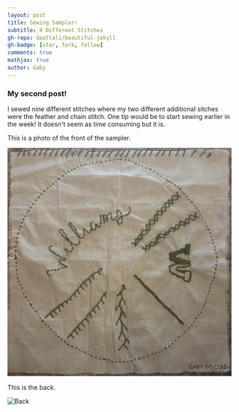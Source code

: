 ```yaml
---
layout: post
title: Sewing Sampler!
subtitle: 9 Different Stitches
gh-repo: daattali/beautiful-jekyll
gh-badge: [star, fork, follow]
comments: true
mathjax: true
author: Gaby
---
```

### My second post!

I sewed nine different stitches where my two different additional sitches were the feather and chain stitch. One tip would be to start sewing earlier in the week! It doesn't seem as time consuming but it is. 

This is a photo of the front of the sampler. 

![Front](/assets/img/sewingsampler.png) 

This is the back. 

![Back](/assests/img/sewingsamplerback.png)
